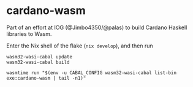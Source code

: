 # cardano-wasm

Part of an effort at IOG (@Jimbo4350/@palas) to build Cardano Haskell libraries to Wasm.

Enter the Nix shell of the flake (`nix develop`), and then run

```console
wasm32-wasi-cabal update
wasm32-wasi-cabal build
```

```console
wasmtime run "$(env -u CABAL_CONFIG wasm32-wasi-cabal list-bin exe:cardano-wasm | tail -n1)"
```
